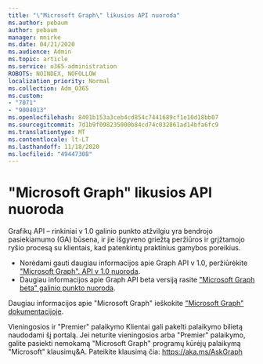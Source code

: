 ```yaml
---
title: "\"Microsoft Graph\" likusios API nuoroda"
ms.author: pebaum
author: pebaum
manager: mnirke
ms.date: 04/21/2020
ms.audience: Admin
ms.topic: article
ms.service: o365-administration
ROBOTS: NOINDEX, NOFOLLOW
localization_priority: Normal
ms.collection: Adm_O365
ms.custom:
- "7071"
- "9004013"
ms.openlocfilehash: 8401b153a3ceb4cd854c7441689cf1e10d18bb07
ms.sourcegitcommit: 7d1b9f098235000b84cd74c032861ad14bfa6fc9
ms.translationtype: MT
ms.contentlocale: lt-LT
ms.lasthandoff: 11/18/2020
ms.locfileid: "49447308"
---
```

# <a name="microsoft-graph-rest-api-reference"></a>"Microsoft Graph" likusios API nuoroda

Grafikų API – rinkiniai v 1.0 galinio punkto atžvilgiu yra bendrojo pasiekiamumo (GA) būsena, ir jie išgyveno griežtą peržiūros ir grįžtamojo ryšio procesą su klientais, kad patenkintų praktinius gamybos poreikius.

- Norėdami gauti daugiau informacijos apie Graph API v 1.0, peržiūrėkite ["Microsoft Graph". API v 1.0 nuoroda](https://docs.microsoft.com/graph/api/overview?toc=.%2Fref%2Ftoc.json&view=graph-rest-1.0&preserve-view=true). 
- Daugiau informacijos apie Graph API beta versiją rasite ["Microsoft Graph beta" galinio punkto nuoroda](https://docs.microsoft.com/graph/api/overview?toc=.%2Fref%2Ftoc.json&view=graph-rest-beta&preserve-view=true).

Daugiau informacijos apie "Microsoft Graph" ieškokite ["Microsoft Graph" dokumentacijoje](https://docs.microsoft.com/graph/).

Vieningosios ir "Premier" palaikymo Klientai gali pakelti palaikymo bilietą naudodami šį portalą. Jei neturite vieningosios arba "Premier" palaikymo, galite pasiekti nemokamą "Microsoft Graph" programų kūrėjų palaikymą "Microsoft" klausimų&A. Pateikite klausimą čia: https://aka.ms/AskGraph
